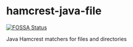 # hamcrest-java-file

[![FOSSA Status](https://app.fossa.com/api/projects/git%2Bgithub.com%2Fclean-code-rocks%2Fhamcrest-java-file.svg?type=shield)](https://app.fossa.com/projects/git%2Bgithub.com%2Fclean-code-rocks%2Fhamcrest-java-file?ref=badge_shield)

Java Hamcrest matchers for files and directories
